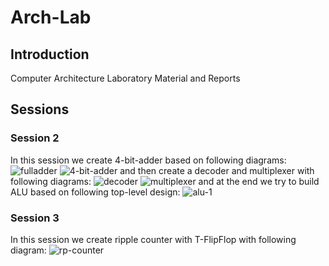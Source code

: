 # Arch-Lab
## Introduction
Computer Architecture Laboratory Material and Reports
## Sessions
### Session 2
In this session we create 4-bit-adder based on following diagrams:
![fulladder](http://www.googledrive.com/host/0B33KzMHyLoH2eVNHWFJZdmthOVk/fulladder.bmp)
![4-bit-adder](http://www.googledrive.com/host/0B33KzMHyLoH2eVNHWFJZdmthOVk/4-bit-adder.bmp)
and then create a decoder and multiplexer with following diagrams:
![decoder](http://www.googledrive.com/host/0B33KzMHyLoH2eVNHWFJZdmthOVk/decoder.bmp)
![multiplexer](http://www.googledrive.com/host/0B33KzMHyLoH2eVNHWFJZdmthOVk/multiplexer.bmp)
and at the end we try to build ALU based on following top-level design:
![alu-1](http://www.googledrive.com/host/0B33KzMHyLoH2eVNHWFJZdmthOVk/alu-1.bmp)
### Session 3
In this session we create ripple counter with T-FlipFlop with following diagram:
![rp-counter](http://www.googledrive.com/host/0B33KzMHyLoH2eVNHWFJZdmthOVk/rp-counter.bmp)
